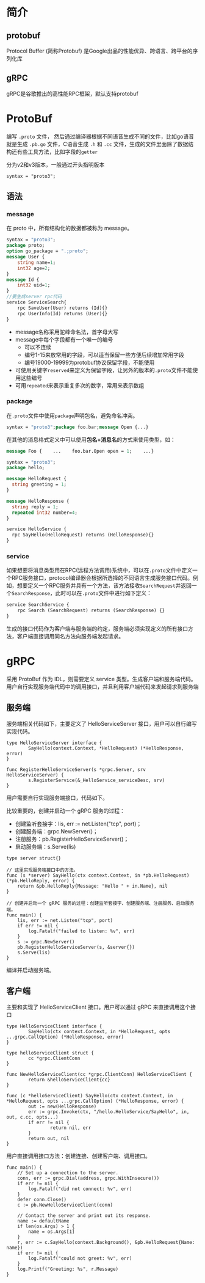 # 简介

## protobuf

Protocol Buffer (简称Protobuf) 是Google出品的性能优异、跨语言、跨平台的序列化库

## gRPC

gRPC是谷歌推出的高性能RPC框架，默认支持protobuf

# ProtoBuf

编写 `.proto` 文件， 然后通过编译器根据不同语音生成不同的文件，比如go语音就是生成  `.pb.go` 文件，C语音生成 `.h` 和 `.cc` 文件，生成的文件里面除了数据结构还有些工具方法，比如字段的`getter`

分为v2和v3版本，一般通过开头指明版本

```
syntax = "proto3";
```

## 语法

### message

在 proto 中，所有结构化的数据都被称为 message。

```protobuf
syntax = "proto3";
package proto;
option go_package = ".;proto";
message User {
    string name=1;
    int32 age=2;
}
message Id {
    int32 uid=1;
}
//要生成server rpc代码
service ServiceSearch{
    rpc SaveUser(User) returns (Id){}
    rpc UserInfo(Id) returns (User){}
}
```

- message名称采用驼峰命名法，首字母大写
- message中每个字段都有一个唯一的编号
  - 可以不连续
  - 编号1-15来放常用的字段，可以适当保留一些方便后续增加常用字段
  - 编号19000-19999为protobuf协议保留字段，不能使用
- 可使用关键字`reserved`来定义为保留字段，让另外的版本的`.proto`文件不能使用这些编号
- 可用`repeated`来表示重复多次的数字，常用来表示数组

### package

在`.proto`文件中使用`package`声明包名，避免命名冲突。

```protobuf
syntax = "proto3";package foo.bar;message Open {...}
```

在其他的消息格式定义中可以使用**包名+消息名**的方式来使用类型，如：

```protobuf
message Foo {    ...    foo.bar.Open open = 1;    ...}
```

```protobuf
syntax = "proto3";
package hello;

message HelloRequest {
  string greeting = 1;
}

message HelloResponse {
  string reply = 1;
  repeated int32 number=4;
}

service HelloService {
  rpc SayHello(HelloRequest) returns (HelloResponse){}
}
```

### service

如果想要将消息类型用在RPC(远程方法调用)系统中，可以在`.proto`文件中定义一个RPC服务接口，protocol编译器会根据所选择的不同语言生成服务接口代码。例如，想要定义一个RPC服务并具有一个方法，该方法接收`SearchRequest`并返回一个`SearchResponse`，此时可以在`.proto`文件中进行如下定义：

```protobuf
service SearchService {    
    rpc Search (SearchRequest) returns (SearchResponse) {}
}
```

生成的接口代码作为客户端与服务端的约定，服务端必须实现定义的所有接口方法，客户端直接调用同名方法向服务端发起请求。



# gRPC

采用 ProtoBuf 作为 IDL，则需要定义 service 类型。生成客户端和服务端代码。用户自行实现服务端代码中的调用接口，并且利用客户端代码来发起请求到服务端

## 服务端

服务端相关代码如下，主要定义了 HelloServiceServer 接口，用户可以自行编写实现代码。

```
type HelloServiceServer interface {
        SayHello(context.Context, *HelloRequest) (*HelloResponse, error)
}

func RegisterHelloServiceServer(s *grpc.Server, srv HelloServiceServer) {
        s.RegisterService(&_HelloService_serviceDesc, srv)
}
```

用户需要自行实现服务端接口，代码如下。

比较重要的，创建并启动一个 gRPC 服务的过程：

- 创建监听套接字：lis, err := net.Listen("tcp", port)；
- 创建服务端：grpc.NewServer()；
- 注册服务：pb.RegisterHelloServiceServer()；
- 启动服务端：s.Serve(lis)

```
type server struct{}

// 这里实现服务端接口中的方法。
func (s *server) SayHello(ctx context.Context, in *pb.HelloRequest) (*pb.HelloReply, error) {
    return &pb.HelloReply{Message: "Hello " + in.Name}, nil
}

// 创建并启动一个 gRPC 服务的过程：创建监听套接字、创建服务端、注册服务、启动服务端。
func main() {
    lis, err := net.Listen("tcp", port)
    if err != nil {
        log.Fatalf("failed to listen: %v", err)
    }
    s := grpc.NewServer()
    pb.RegisterHelloServiceServer(s, &server{})
    s.Serve(lis)
}
```

编译并启动服务端。

## 客户端

主要和实现了 HelloServiceClient 接口。用户可以通过 gRPC 来直接调用这个接口

```
type HelloServiceClient interface {
        SayHello(ctx context.Context, in *HelloRequest, opts ...grpc.CallOption) (*HelloResponse, error)
}

type helloServiceClient struct {
        cc *grpc.ClientConn
}

func NewHelloServiceClient(cc *grpc.ClientConn) HelloServiceClient {
        return &helloServiceClient{cc}
}

func (c *helloServiceClient) SayHello(ctx context.Context, in *HelloRequest, opts ...grpc.CallOption) (*HelloResponse, error) {
        out := new(HelloResponse)
        err := grpc.Invoke(ctx, "/hello.HelloService/SayHello", in, out, c.cc, opts...)
        if err != nil {
                return nil, err
        }
        return out, nil
}
```

用户直接调用接口方法：创建连接、创建客户端、调用接口。

```
func main() {
    // Set up a connection to the server.
    conn, err := grpc.Dial(address, grpc.WithInsecure())
    if err != nil {
        log.Fatalf("did not connect: %v", err)
    }
    defer conn.Close()
    c := pb.NewHelloServiceClient(conn)

    // Contact the server and print out its response.
    name := defaultName
    if len(os.Args) > 1 {
        name = os.Args[1]
    }
    r, err := c.SayHello(context.Background(), &pb.HelloRequest{Name: name})
    if err != nil {
        log.Fatalf("could not greet: %v", err)
    }
    log.Printf("Greeting: %s", r.Message)
}
```
